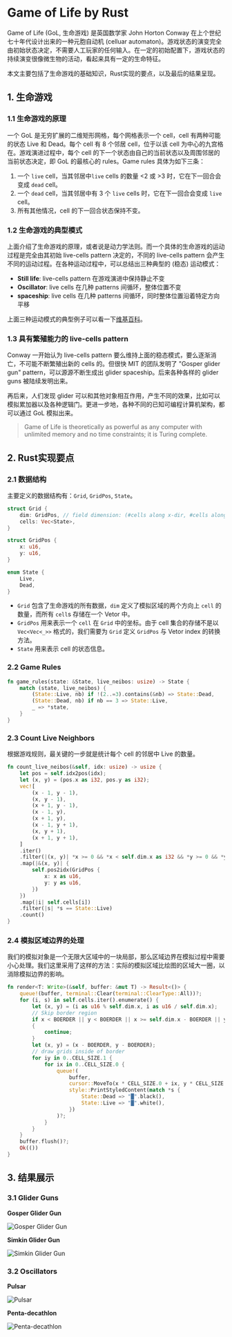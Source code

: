 # Game of Life by Rust

Game of Life (GoL, 生命游戏) 是英国数学家 John Horton Conway 在上个世纪七十年代设计出来的一种元胞自动机 (celluar automaton)。游戏状态的演变完全由初始状态决定，不需要人工玩家的任何输入。在一定的初始配置下，游戏状态的持续演变很像微生物的活动，看起来具有一定的生命特征。

本文主要包括了生命游戏的基础知识，Rust实现的要点，以及最后的结果呈现。

## 1. 生命游戏
### 1.1 生命游戏的原理

一个 GoL 是无穷扩展的二维矩形网格，每个网格表示一个 cell，cell 有两种可能的状态 Live 和 Dead。每个 cell 有 8 个邻居 cell，位于以该 cell 为中心的九宫格在。游戏演进过程中，每个 cell 的下一个状态由自己的当前状态以及周围邻居的当前状态决定，即 GoL 的最核心的 rules。Game rules 具体为如下三条：

1. 一个 `live` cell，当其邻居中`live` cells 的数量 <2 或 >3 时，它在下一回合会变成 `dead` cell。
2. 一个 `dead` cell，当其邻居中有 3 个 `live` cells 时，它在下一回合会变成 `live` cell。
3. 所有其他情况，cell 的下一回合状态保持不变。

### 1.2 生命游戏的典型模式

上面介绍了生命游戏的原理，或者说是动力学法则。而一个具体的生命游戏的运动过程是完全由其初始 live-cells pattern 决定的，不同的 live-cells pattern 会产生不同的运动过程。在各种运动过程中，可以总结出三种典型的 (稳态) 运动模式：

- **Still life**: live-cells pattern 在游戏演进中保持静止不变
- **Oscillator**: live cells 在几种 patterns 间循环，整体位置不变
- **spaceship**: live cells 在几种 patterns 间循环，同时整体位置沿着特定方向平移

上面三种运动模式的典型例子可以看一下[维基百科](https://en.wikipedia.org/wiki/Conway%27s_Game_of_Life)。

### 1.3 具有繁殖能力的 live-cells pattern

Conway 一开始认为 live-cells pattern 要么维持上面的稳态模式，要么逐渐消亡，不可能不断繁殖出新的 cells 的。但很快 MIT 的团队发明了 "Gosper glider gun" pattern，可以源源不断生成出 glider spaceship。后来各种各样的 glider guns 被陆续发明出来。

再后来，人们发现 glider 可以和其他对象相互作用，产生不同的效果，比如可以模拟累加器以及各种逻辑门。更进一步地，各种不同的已知可编程计算机架构，都可以通过 GoL 模拟出来。

> Game of Life is theoretically as powerful as any computer with unlimited memory and no time constraints; it is Turing complete.

## 2. Rust实现要点
### 2.1 数据结构
主要定义的数据结构有：`Grid`, `GridPos`, `State`。

```rust
struct Grid {
    dim: GridPos, // field dimension: (#cells along x-dir, #cells along y-dir)
    cells: Vec<State>,
}

struct GridPos {
    x: u16,
    y: u16,
}

enum State {
    Live,
    Dead,
}
```

- `Grid` 包含了生命游戏的所有数据，`dim` 定义了模拟区域的两个方向上 `cell` 的数量，而所有 `cell`s 存储在一个 Vetor 中。
- `GridPos` 用来表示一个 `cell` 在 `Grid` 中的坐标。由于 cell 集合的存储不是以 `Vec<Vec<_>>` 格式的，我们需要为 `Grid` 定义 `GridPos` 与 Vetor index 的转换方法。
- `State` 用来表示 cell 的状态信息。

### 2.2 Game Rules

```rust
fn game_rules(state: &State, live_neibos: usize) -> State {
    match (state, live_neibos) {
        (State::Live, nb) if !(2..=3).contains(&nb) => State::Dead,
        (State::Dead, nb) if nb == 3 => State::Live,
        _ => *state,
    }
}
```

### 2.3 Count Live Neighbors

根据游戏规则，最关键的一步就是统计每个 cell 的邻居中 Live 的数量。

```rust
fn count_live_neibos(&self, idx: usize) -> usize {
    let pos = self.idx2pos(idx);
    let (x, y) = (pos.x as i32, pos.y as i32);
    vec![
        (x - 1, y - 1),
        (x, y - 1),
        (x + 1, y - 1),
        (x - 1, y),
        (x + 1, y),
        (x - 1, y + 1),
        (x, y + 1),
        (x + 1, y + 1),
    ]
    .iter()
    .filter(|(x, y)| *x >= 0 && *x < self.dim.x as i32 && *y >= 0 && *y < self.dim.y as i32)
    .map(|&(x, y)| {
        self.pos2idx(GridPos {
            x: x as u16,
            y: y as u16,
        })
    })
    .map(|i| self.cells[i])
    .filter(|s| *s == State::Live)
    .count()
}
```

### 2.4 模拟区域边界的处理

我们的模拟对象是一个无限大区域中的一块局部，那么区域边界在模拟过程中需要小心处理。我们这里采用了这样的方法：实际的模拟区域比绘图的区域大一圈，以消除模拟边界的影响。

```rust
fn render<T: Write>(&self, buffer: &mut T) -> Result<()> {
    queue!(buffer, terminal::Clear(terminal::ClearType::All))?;
    for (i, s) in self.cells.iter().enumerate() {
        let (x, y) = (i as u16 % self.dim.x, i as u16 / self.dim.x);
        // Skip border region
        if x < BOERDER || y < BOERDER || x >= self.dim.x - BOERDER || y >= self.dim.y - BOERDER
        {
            continue;
        }
        let (x, y) = (x - BOERDER, y - BOERDER);
        // draw grids inside of border
        for iy in 0..CELL_SIZE.1 {
            for ix in 0..CELL_SIZE.0 {
                queue!(
                    buffer,
                    cursor::MoveTo(x * CELL_SIZE.0 + ix, y * CELL_SIZE.1 + iy),
                    style::PrintStyledContent(match *s {
                        State::Dead => "█".black(),
                        State::Live => "█".white(),
                    })
                )?;
            }
        }
    }
    buffer.flush()?;
    Ok(())
}
```

## 3. 结果展示
### 3.1 Glider Guns

**Gosper Glider Gun**

![Gosper Glider Gun](./images/gosper_glider_gun.gif)

**Simkin Glider Gun**

![Simkin Glider Gun](./images/simkin_glider_gun.gif)

### 3.2 Oscillators

**Pulsar**

![Pulsar](./images/pulsar.gif)

**Penta-decathlon**

![Penta-decathlon](./images/penta.gif)

